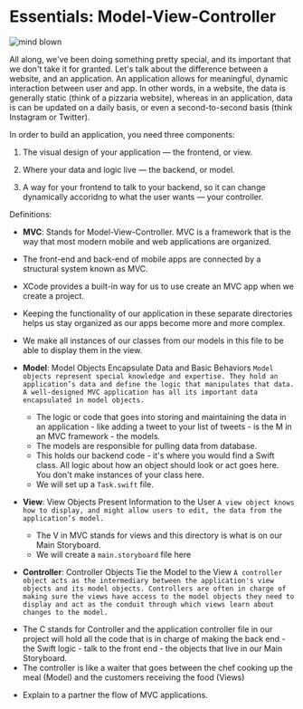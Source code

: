 # Essentials: Model-View-Controller


![mind blown](http://i.giphy.com/1gUxB3UbATEvS.gif)


All along, we've been doing something pretty special, and its important that we don't take it for granted.  Let's talk about the difference between a website, and an application.  An application allows for meaningful, dynamic interaction between user and app.  In other words, in a website, the data is generally static (think of a pizzaria website), whereas in an application, data is can be updated on a daily basis, or even a second-to-second basis (think Instagram or Twitter).  

In order to build an application, you need three components:

1. The visual design of your application — the frontend, or view.

2. Where your data and logic live — the backend, or model.

3. A way for your frontend to talk to your backend, so it can change dynamically accoridng to what the user wants — your controller.


Definitions:

+ **MVC**: Stands for Model-View-Controller. MVC is a framework that is the way that most modern mobile and web applications are organized.
+ The front-end and back-end of mobile apps are connected by a structural system known as MVC.
+ XCode provides a built-in way for us to use create an MVC app when we create a project.  
+ Keeping the functionality of our application in these separate directories helps us stay organized as our apps become more and more complex.
+ We make all instances of our classes from our models in this file to be able to display them in the view.

+ **Model**: Model Objects Encapsulate Data and Basic Behaviors
`Model objects represent special knowledge and expertise. They hold an application’s data and define the logic that manipulates that data. A well-designed MVC application has all its important data encapsulated in model objects.`
  * The logic or code that goes into storing and maintaining the data in an application - like adding a tweet to your list of tweets - is the M in an MVC framework - the models.
  * The models are responsible for pulling data from database.
  * This holds our backend code - it's where you would find a Swift class. All logic about how an object should look or act goes here. You don't make instances of your class here.
  * We will set up a `Task.swift` file.

+ **View**: View Objects Present Information to the User
`A view object knows how to display, and might allow users to edit, the data from the application’s model.`
  * The V in MVC stands for views and this directory is what is on our Main Storyboard.
  * We will create a  `main.storyboard` file here



+ **Controller**:  Controller Objects Tie the Model to the View
`A controller object acts as the intermediary between the application's view objects and its model objects. Controllers are often in charge of making sure the views have access to the model objects they need to display and act as the conduit through which views learn about changes to the model.`
 * The C stands for Controller and the application controller file in our project will hold all the code that is in charge of making the back end - the Swift logic - talk to the front end - the objects that live in our Main Storyboard.
 * The controller is like a waiter that goes between the chef cooking up the meal (Model) and the customers receiving the food (Views)



+ Explain to a partner the flow of MVC applications.
